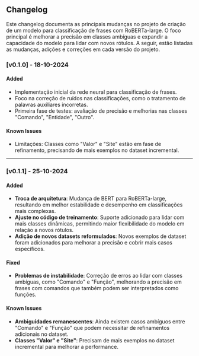 ## Changelog

Este changelog documenta as principais mudanças no projeto de criação de um modelo para classificação de frases com RoBERTa-large. O foco principal é melhorar a precisão em classes ambíguas e expandir a capacidade do modelo para lidar com novos rótulos. A seguir, estão listadas as mudanças, adições e correções em cada versão do projeto.

### [v0.1.0] - 18-10-2024
#### Added
- Implementação inicial da rede neural para classificação de frases.
- Foco na correção de ruídos nas classificações, como o tratamento de palavras auxiliares incorretas.
- Primeira fase de testes: avaliação de precisão e melhorias nas classes "Comando", "Entidade", "Outro".
  
#### Known Issues
- Limitações: Classes como "Valor" e "Site" estão em fase de refinamento, precisando de mais exemplos no dataset incremental.

---

### [v0.1.1] - 25-10-2024
#### Added
- **Troca de arquitetura**: Mudança de BERT para RoBERTa-large, resultando em melhor estabilidade e desempenho em classificações mais complexas.
- **Ajuste no código de treinamento**: Suporte adicionado para lidar com mais classes dinâmicas, permitindo maior flexibilidade do modelo em relação a novos rótulos.
- **Adição de novos datasets reformulados**: Novos exemplos de dataset foram adicionados para melhorar a precisão e cobrir mais casos específicos.

#### Fixed
- **Problemas de instabilidade**: Correção de erros ao lidar com classes ambíguas, como "Comando" e "Função", melhorando a precisão em frases com comandos que também podem ser interpretados como funções.

#### Known Issues
- **Ambiguidades remanescentes**: Ainda existem casos ambíguos entre "Comando" e "Função" que podem necessitar de refinamentos adicionais no dataset.
- **Classes "Valor" e "Site"**: Precisam de mais exemplos no dataset incremental para melhorar a performance.



